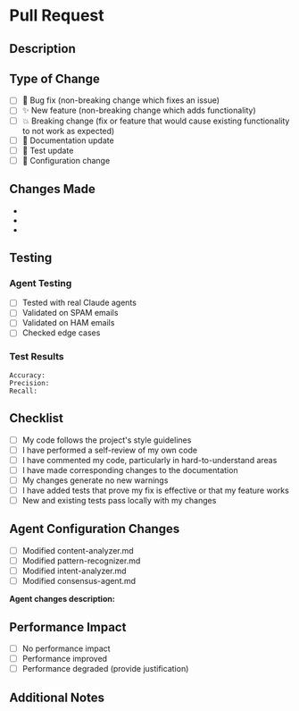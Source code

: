 # Pull Request

## Description
<!-- Describe your changes in detail -->

## Type of Change
<!-- Mark relevant options with an 'x' -->

- [ ] 🐛 Bug fix (non-breaking change which fixes an issue)
- [ ] ✨ New feature (non-breaking change which adds functionality)
- [ ] 💥 Breaking change (fix or feature that would cause existing functionality to not work as expected)
- [ ] 📝 Documentation update
- [ ] 🧪 Test update
- [ ] 🔧 Configuration change

## Changes Made
<!-- List the specific changes you made -->

-
-
-

## Testing
<!-- Describe the tests you ran to verify your changes -->

### Agent Testing
- [ ] Tested with real Claude agents
- [ ] Validated on SPAM emails
- [ ] Validated on HAM emails
- [ ] Checked edge cases

### Test Results
<!-- If applicable, paste test results -->
```
Accuracy:
Precision:
Recall:
```

## Checklist
<!-- Mark completed items with an 'x' -->

- [ ] My code follows the project's style guidelines
- [ ] I have performed a self-review of my own code
- [ ] I have commented my code, particularly in hard-to-understand areas
- [ ] I have made corresponding changes to the documentation
- [ ] My changes generate no new warnings
- [ ] I have added tests that prove my fix is effective or that my feature works
- [ ] New and existing tests pass locally with my changes

## Agent Configuration Changes
<!-- If you modified agent configurations, describe the changes -->

- [ ] Modified content-analyzer.md
- [ ] Modified pattern-recognizer.md
- [ ] Modified intent-analyzer.md
- [ ] Modified consensus-agent.md

**Agent changes description:**


## Performance Impact
<!-- Describe any performance implications -->

- [ ] No performance impact
- [ ] Performance improved
- [ ] Performance degraded (provide justification)

## Additional Notes
<!-- Any additional information that reviewers should know -->
